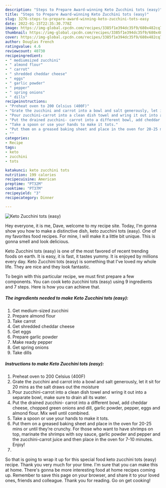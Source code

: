 ```yaml
---
description: "Steps to Prepare Award-winning Keto Zucchini tots (easy)"
title: "Steps to Prepare Award-winning Keto Zucchini tots (easy)"
slug: 3276-steps-to-prepare-award-winning-keto-zucchini-tots-easy
date: 2022-01-15T22:35:30.778Z
image: https://img-global.cpcdn.com/recipes/3385f1e394dc35f9/680x482cq70/keto-zucchini-tots-easy-recipe-main-photo.jpg
thumbnail: https://img-global.cpcdn.com/recipes/3385f1e394dc35f9/680x482cq70/keto-zucchini-tots-easy-recipe-main-photo.jpg
cover: https://img-global.cpcdn.com/recipes/3385f1e394dc35f9/680x482cq70/keto-zucchini-tots-easy-recipe-main-photo.jpg
author: Douglas French
ratingvalue: 4.6
reviewcount: 40730
recipeingredient:
- " mediumsized zucchini"
- " almond flour"
- " carrot"
- " shredded cheddar cheese"
- " eggs"
- " garlic powder"
- " pepper"
- " spring onions"
- " dills"
recipeinstructions:
- "Preheat oven to 200 Celsius (400F)"
- "Grate the zucchini and carrot into a bowl and salt generously, let it sit for 20 mins as the salt draws out the moisture"
- "Pour zucchini-carrot into a clean dish towel and wring it out into a separate bowl, make sure to drain all its water."
- "Put the drained zucchini- carrot into a different bowl, add cheddar cheese, chopped green onions and dill, garlic powder, pepper, eggs and almond flour. Mix well until combined."
- "Take a spoon or use your hands to make it tots."
- "Put them on a greased baking sheet and place in the oven for 20-25 mins or until they’re crunchy. For those who want to have shrimps on top, marinate the shrimps with soy sauce, garlic powder and pepper and the zucchini-carrot juice and then place in the oven for 7-10 minutes. Enjoy!"
- ""
categories:
- Recipe
tags:
- keto
- zucchini
- tots

katakunci: keto zucchini tots 
nutrition: 199 calories
recipecuisine: American
preptime: "PT32M"
cooktime: "PT37M"
recipeyield: "3"
recipecategory: Dinner

---
```



![Keto Zucchini tots (easy)](https://img-global.cpcdn.com/recipes/3385f1e394dc35f9/680x482cq70/keto-zucchini-tots-easy-recipe-main-photo.jpg)

Hey everyone, it is me, Dave, welcome to my recipe site. Today, I'm gonna show you how to make a distinctive dish, keto zucchini tots (easy). One of my favorites food recipes. For mine, I will make it a little bit unique. This is gonna smell and look delicious.



Keto Zucchini tots (easy) is one of the most favored of recent trending foods on earth. It is easy, it is fast, it tastes yummy. It is enjoyed by millions every day. Keto Zucchini tots (easy) is something that I've loved my whole life. They are nice and they look fantastic.


To begin with this particular recipe, we must first prepare a few components. You can cook keto zucchini tots (easy) using 9 ingredients and 7 steps. Here is how you can achieve that.

<!--inarticleads1-->

##### The ingredients needed to make Keto Zucchini tots (easy):

1. Get  medium-sized zucchini
1. Prepare  almond flour
1. Take  carrot
1. Get  shredded cheddar cheese
1. Get  eggs
1. Prepare  garlic powder
1. Make ready  pepper
1. Get  spring onions
1. Take  dills




<!--inarticleads2-->

##### Instructions to make Keto Zucchini tots (easy):

1. Preheat oven to 200 Celsius (400F)
1. Grate the zucchini and carrot into a bowl and salt generously, let it sit for 20 mins as the salt draws out the moisture
1. Pour zucchini-carrot into a clean dish towel and wring it out into a separate bowl, make sure to drain all its water.
1. Put the drained zucchini- carrot into a different bowl, add cheddar cheese, chopped green onions and dill, garlic powder, pepper, eggs and almond flour. Mix well until combined.
1. Take a spoon or use your hands to make it tots.
1. Put them on a greased baking sheet and place in the oven for 20-25 mins or until they’re crunchy. For those who want to have shrimps on top, marinate the shrimps with soy sauce, garlic powder and pepper and the zucchini-carrot juice and then place in the oven for 7-10 minutes. Enjoy!
1. 




So that is going to wrap it up for this special food keto zucchini tots (easy) recipe. Thank you very much for your time. I'm sure that you can make this at home. There's gonna be more interesting food at home recipes coming up. Remember to save this page on your browser, and share it to your loved ones, friends and colleague. Thank you for reading. Go on get cooking!
